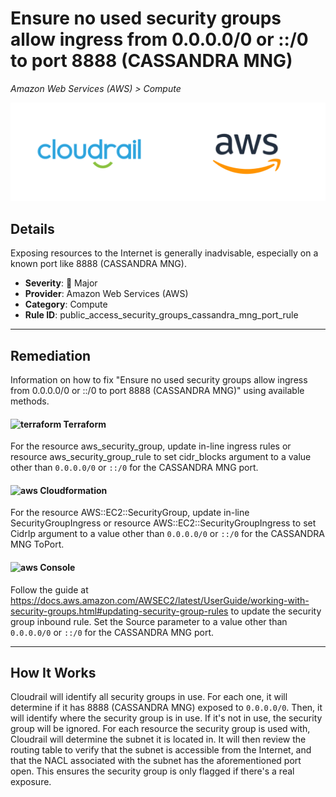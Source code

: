# Ensure no used security groups allow ingress from 0.0.0.0/0 or ::/0 to port 8888 (CASSANDRA MNG)

*Amazon Web Services (AWS) > Compute*

![Cloudrail and Amazon Web Services (AWS) logos](../images/cloudrail_aws.png)

## Details
Exposing resources to the Internet is generally inadvisable, especially on a known port like 8888 (CASSANDRA MNG).

- **Severity**: 🔴 Major
- **Provider**: Amazon Web Services (AWS)
- **Category**: Compute
- **Rule ID**: public_access_security_groups_cassandra_mng_port_rule

---

## Remediation
Information on how to fix "Ensure no used security groups allow ingress from 0.0.0.0/0 or ::/0 to port 8888 (CASSANDRA MNG)" using available methods.


####  <img src="../_media/emojis/terraform.png" alt="terraform" width="20"/>  Terraform
For the resource aws_security_group, update in-line ingress rules or resource aws_security_group_rule to set cidr_blocks argument to a value other than `0.0.0.0/0` or `::/0` for the CASSANDRA MNG port.








#### <img src="../_media/emojis/aws.png" alt="aws" width="20"/> Cloudformation
For the resource AWS::EC2::SecurityGroup, update in-line SecurityGroupIngress or resource AWS::EC2::SecurityGroupIngress to set CidrIp argument to a value other than `0.0.0.0/0` or `::/0` for the CASSANDRA MNG ToPort.



####  <img src="../_media/emojis/aws.png" alt="aws" width="20"/> Console
Follow the guide at <https://docs.aws.amazon.com/AWSEC2/latest/UserGuide/working-with-security-groups.html#updating-security-group-rules> to update the security group inbound rule. Set the Source parameter to a value other than `0.0.0.0/0` or `::/0` for the CASSANDRA MNG port.




---

## How It Works
Cloudrail will identify all security groups in use. For each one, it will determine if it has 8888 (CASSANDRA MNG) exposed to `0.0.0.0/0`. Then, it will identify where the security group is in use. If it's not in use, the security group will be ignored. For each resource the security group is used with, Cloudrail will determine the subnet it is located in. It will then review the routing table to verify that the subnet is accessible from the Internet, and that the NACL associated with the subnet has the aforementioned port open. This ensures the security group is only flagged if there's a real exposure.